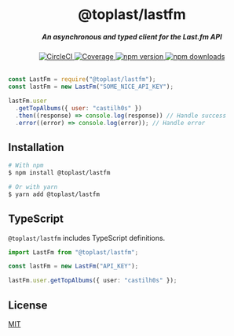 <h1 align="center">@toplast/lastfm</h1>

<h5 align="center">An asynchronous and typed client for the Last.fm API</h5>

<div align="center">
  <a href="https://circleci.com/gh/castilh0s/lastfm">
    <img src="https://circleci.com/gh/castilh0s/lastfm.svg?style=shield" alt="CircleCI" />
  </a>
  <a href="https://codecov.io/gh/castilh0s/lastfm">
    <img src="https://codecov.io/gh/castilh0s/lastfm/branch/master/graph/badge.svg" alt="Coverage" />
  </a>
  <a href="https://www.npmjs.com/package/@toplast/lastfm">
    <img src="https://img.shields.io/npm/v/@toplast/lastfm" alt="npm version" />
  </a>
  <a href="https://www.npmjs.com/package/@toplast/lastfm">
    <img src="https://img.shields.io/npm/dm/@toplast/lastfm" alt="npm downloads"/>
  </a>
</div>

<br />

```javascript
const LastFm = require("@toplast/lastfm");
const lastFm = new LastFm("SOME_NICE_API_KEY");

lastFm.user
  .getTopAlbums({ user: "castilh0s" })
  .then((response) => console.log(response)) // Handle success
  .error((error) => console.log(error)); // Handle error
```

## Installation

```bash
# With npm
$ npm install @toplast/lastfm

# Or with yarn
$ yarn add @toplast/lastfm
```

## TypeScript

`@toplast/lastfm` includes TypeScript definitions.

```typescript
import LastFm from "@toplast/lastfm";

const lastFm = new LastFm("API_KEY");

lastFm.user.getTopAlbums({ user: "castilh0s" });
```

## License

[MIT](LICENSE)
